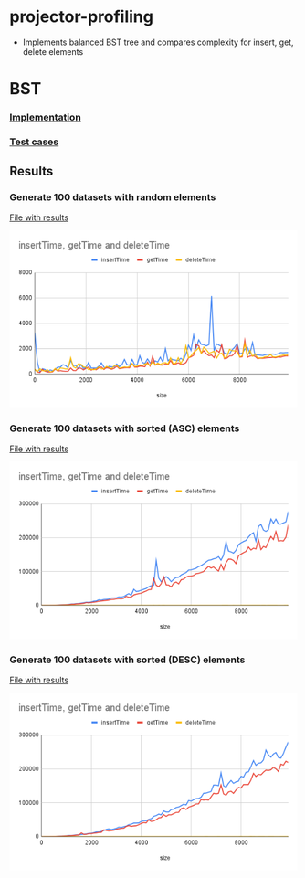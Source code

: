 # projector-profiling

- Implements balanced BST tree and compares complexity for insert, get, delete elements

# BST

### [Implementation](./BST.java)
### [Test cases](./Application.java)

## Results

### Generate 100 datasets with random elements

[File with results](docs/random.csv)


![](docs/random.png)

### Generate 100 datasets with sorted (ASC) elements

[File with results](docs/sortedAsc.csv)


![](docs/sortedAsc.png)

### Generate 100 datasets with sorted (DESC) elements

[File with results](docs/sortedDesc.csv)


![](docs/sortedDesc.png)

